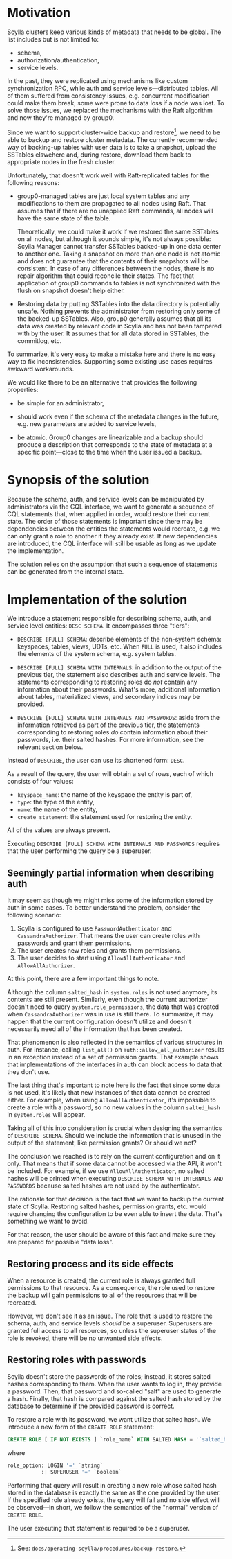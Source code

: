 # Motivation
Scylla clusters keep various kinds of metadata that needs to be global. The list includes but is not limited to:

* schema,
* authorization/authentication,
* service levels.

In the past, they were replicated using mechanisms like custom synchronization RPC, while auth and service levels—distributed tables. All of them suffered from consistency issues, e.g. concurrent modification could make them break, some were prone to data loss if a node was lost. To solve those issues, we replaced the mechanisms with the Raft algorithm and now they're managed by group0.

Since we want to support cluster-wide backup and restore[^1], we need to be able to backup and restore cluster metadata. The currently recommended way of backing-up tables with user data is to take a snapshot, upload the SSTables elswehere and, during restore, download them back to appropriate nodes in the fresh cluster.

Unfortunately, that doesn't work well with Raft-replicated tables for the following reasons:

* group0-managed tables are just local system tables and any modifications to them are propagated to all nodes using Raft. That assumes that if there are no unapplied Raft commands, all nodes will have the same state of the table.

  Theoretically, we could make it work if we restored the same SSTables on all nodes, but although it sounds simple, it's not always possible: Scylla Manager cannot transfer SSTables backed-up in one data center to another one. Taking a snapshot on more than one node is not atomic and does not guarantee that the contents of their snapshots will be consistent. In case of any differences between the nodes, there is no repair algorithm that could reconcile their states. The fact that application of group0 commands to tables is not synchronized with the flush on snapshot doesn't help either.

* Restoring data by putting SSTables into the data directory is potentially unsafe. Nothing prevents the administrator from restoring only some of the backed-up SSTables. Also, group0 generally assumes that all its data was created by relevant code in Scylla and has not been tampered with by the user. It assumes that for all data stored in SSTables, the commitlog, etc.

To summarize, it's very easy to make a mistake here and there is no easy way to fix inconsistencies. Supporting some existing use cases requires awkward workarounds.

We would like there to be an alternative that provides the following properties:

* be simple for an administrator,

* should work even if the schema of the metadata changes in the future, e.g. new parameters are added to service levels,

* be atomic. Group0 changes are linearizable and a backup should produce a description that corresponds to the state of metadata at a specific point—close to the time when the user issued a backup.

# Synopsis of the solution

Because the schema, auth, and service levels can be manipulated by administrators via the CQL interface, we want to generate a sequence of CQL statements that, when applied in order, would restore their current state. The order of those statements is important since there may be dependencies between the entities the statements would recreate, e.g. we can only grant a role to another if they already exist. If new dependencies are introduced, the CQL interface will still be usable as long as we update the implementation.

The solution relies on the assumption that such a sequence of statements can be generated from the internal state.

# Implementation of the solution

We introduce a statement responsible for describing schema, auth, and service level entities: `DESC SCHEMA`. It encompasses three "tiers":

* `DESCRIBE [FULL] SCHEMA`: describe elements of the non-system schema: keyspaces, tables, views, UDTs, etc. When `FULL` is used, it also includes the elements of the system schema, e.g. system tables.

* `DESCRIBE [FULL] SCHEMA WITH INTERNALS`: in addition to the output of the previous tier, the statement also describes auth and service levels. The statements corresponding to restoring roles do *not* contain any information about their passwords. What's more, additional information about tables, materialized views, and secondary indices may be provided.

* `DESCRIBE [FULL] SCHEMA WITH INTERNALS AND PASSWORDS`: aside from the information retrieved as part of the previous tier, the statements corresponding to restoring roles *do* contain information about their passwords, i.e. their salted hashes. For more information, see the relevant section below.

Instead of `DESCRIBE`, the user can use its shortened form: `DESC`.

As a result of the query, the user will obtain a set of rows, each of which consists of four values:

* `keyspace_name`: the name of the keyspace the entity is part of,
* `type`: the type of the entity,
* `name`: the name of the entity,
* `create_statement`: the statement used for restoring the entity.

All of the values are always present.

Executing `DESCRIBE [FULL] SCHEMA WITH INTERNALS AND PASSWORDS` requires that the user performing the query be a superuser.

## Seemingly partial information when describing auth

It may seem as though we might miss some of the information stored by auth in some cases. To better understand the problem,
consider the following scenario:

1. Scylla is configured to use `PasswordAuthenticator` and `CassandraAuthorizer`. That means the user can create
   roles with passwords and grant them permissions.
2. The user creates new roles and grants them permissions.
3. The user decides to start using `AllowAllAuthenticator` and `AllowAllAuthorizer`.

At this point, there are a few important things to note.

Although the column `salted_hash` in `system.roles` is not used anymore,
its contents are still present. Similarly, even though the current authorizer doesn't need to query `system.role_permissions`,
the data that was created when `CassandraAuthorizer` was in use is still there. To summarize, it may happen that the current
configuration doesn't utilize and doesn't necessarily need all of the information that has been created.

That phenomenon is also reflected in the semantics of various structures in auth. For instance, calling `list_all()` on
`auth::allow_all_authorizer` results in an exception instead of a set of permission grants. That example shows that implementations of the interfaces in auth can block access to data that they don't use.

The last thing that's important to note here is the fact that since some data is not used, it's likely that new instances of that
data cannot be created either. For example, when using `AllowAllAuthenticator`, it's impossible to create a role with a password, so no new values in the column `salted_hash` in `system.roles` will appear.

Taking all of this into consideration is crucial when designing the semantics of `DESCRIBE SCHEMA`. Should we include the information
that is unused in the output of the statement, like permission grants? Or should we not?

The conclusion we reached is to rely on the current configuration and on it only. That means that if some data cannot be accessed
via the API, it won't be included. For example, if we use `AllowAllAuthenticator`, no salted hashes will be printed
when executing `DESCRIBE SCHEMA WITH INTERNALS AND PASSWORDS` because salted hashes are not used by the authenticator.

The rationale for that decision is the fact that we want to backup the current state of Scylla. Restoring salted hashes, permission grants, etc.
would require changing the configuration to be even able to insert the data. That's something we want to avoid.

For that reason, the user should be aware of this fact and make sure they are prepared for possible "data loss".

## Restoring process and its side effects

When a resource is created, the current role is always granted full permissions to that resource. As a consequence, the role used to restore the backup will gain permissions to all of the resources that will be recreated.

However, we don't see it as an issue. The role that is used to restore the schema, auth, and service levels *should* be a superuser. Superusers are granted full access to all resources, so unless the superuser status of the role is revoked, there will be no unwanted side effects.

## Restoring roles with passwords

Scylla doesn't store the passwords of the roles; instead, it stores salted hashes corresponding to them. When the user wants to log in, they provide a password. Then, that password and so-called "salt" are used to generate a hash. Finally, that hash is compared against the salted hash stored by the database to determine if the provided password is correct.

To restore a role with its password, we want utilize that salted hash. We introduce a new form of the `CREATE ROLE` statement:

```sql
CREATE ROLE [ IF NOT EXISTS ] `role_name` WITH SALTED HASH = '`salted_hash`' ( AND `role_option` )*
```

where

```sql
role_option: LOGIN '=' `string`
           :| SUPERUSER '=' `boolean`
```

Performing that query will result in creating a new role whose salted hash stored in the database is exactly the same as the one provided by the user. If the specified role already exists, the query will fail and no side effect will be observed—in short, we follow the semantics of the "normal" version of `CREATE ROLE`.

The user executing that statement is required to be a superuser.

[^1]: See: `docs/operating-scylla/procedures/backup-restore`.
